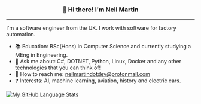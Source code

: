 
<h3 align="center">👋 Hi there! I'm Neil Martin</h3>
<p align="center">
</p>

---
I'm a software engineer from the UK. I work with software for factory automation.

- :books:  Education: BSc(Hons) in Computer Science and currently studying a MEng in Engineering.
- :speech_balloon: Ask me about: C#, DOTNET, Python, Linux, Docker and any other technologies that you can think of!
- :calling: How to reach me: neilmartindotdev@protonmail.com
- :question: Interests: AI, machine learning, aviation, history and electric cars.

[![My GitHub Language Stats](https://github-readme-stats.vercel.app/api/top-langs/?username=neilmartindev&langs_count=5&theme=prussian)]()

